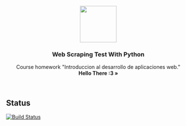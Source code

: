 <p align="center">
  <a href="#">
    <img src="http://jnyconstruction.ie/wp-content/uploads/2015/11/icon-hammer-wrench.png" width=100 height=100>
  </a>

  <h3 align="center">Web Scraping Test With Python</h3>

  <p align="center">
    Course homework "Introduccion al desarrollo de aplicaciones web."
    <br>
    <strong>Hello There :3 &raquo;</strong>
  </p>
</p>
<br>

## Status

[![Build Status](https://img.shields.io/badge/Status-Development-yellow.svg)](https://travis-ci.org/twbs/bootstrap)
